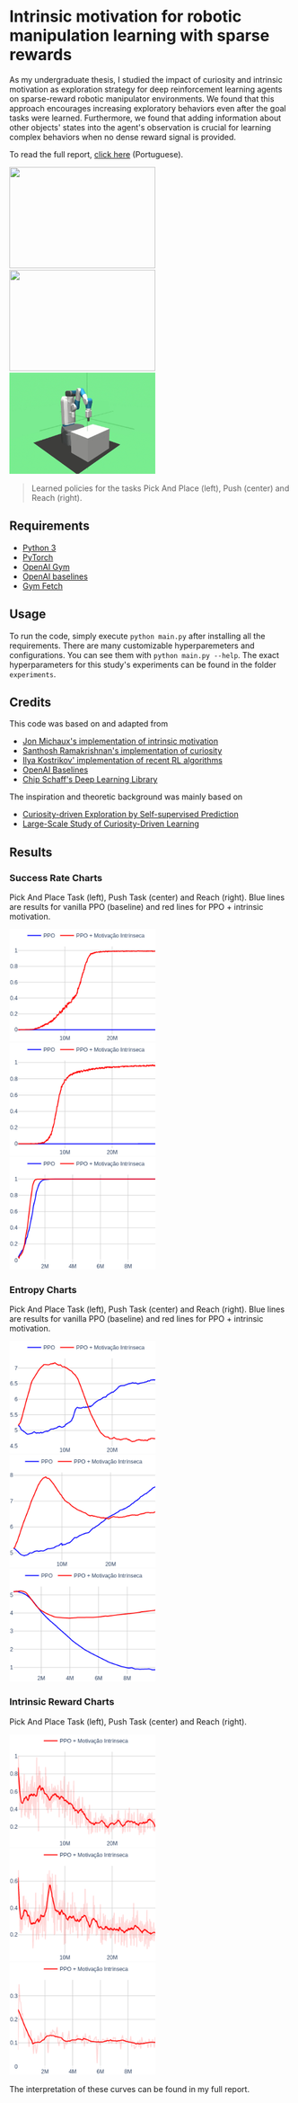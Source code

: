 # Intrinsic motivation for robotic manipulation learning with sparse rewards

As my undergraduate thesis, I studied the impact of curiosity and intrinsic motivation as exploration strategy for deep reinforcement learning agents on sparse-reward robotic manipulator environments. We found that this approach encourages increasing exploratory behaviors even after the goal tasks were learned. Furthermore, we found that adding information about other objects' states into the agent's observation is crucial for learning complex behaviors when no dense reward signal is provided. 

To read the full report, [click here](https://github.com/bryanlincoln/undergraduate-thesis/blob/master/Text%20-%20Intrinsic%20motivation%20for%20robotic%20manipulation%20learning%20with%20sparse%20rewards.pdf) (Portuguese).

<img src="https://github.com/bryanlincoln/undergraduate-thesis/blob/master/fig/preview/pick.gif" width="260" height="180"> <img src="https://github.com/bryanlincoln/undergraduate-thesis/blob/master/fig/preview/push.gif" width="260" height="180"> <img src="https://github.com/bryanlincoln/undergraduate-thesis/blob/master/fig/preview/reach.gif" width="260" height="180">

> Learned policies for the tasks Pick And Place (left), Push (center) and Reach (right).

## Requirements

-   [Python 3](https://docs.python.org/)
-   [PyTorch](http://pytorch.org/)
-   [OpenAI Gym](https://github.com/openai/gym)
-   [OpenAI baselines](https://github.com/openai/baselines)
-   [Gym Fetch](https://github.com/jmichaux/gym-fetch)

## Usage

To run the code, simply execute `python main.py` after installing all the requirements. There are many customizable hyperparemeters and configurations. You can see them with `python main.py --help`. The exact hyperparameters for this study's experiments can be found in the folder `experiments`.

## Credits

This code was based on and adapted from

-   [Jon Michaux's implementation of intrinsic motivation](https://github.com/jmichaux/intrinsic-motivation)
-   [Santhosh Ramakrishnan's implementation of curiosity](https://github.com/srama2512/curiosity-driven-exploration)
-   [Ilya Kostrikov' implementation of recent RL algorithms](https://github.com/ikostrikov/pytorch-a2c-ppo-acktr-gail)
-   [OpenAI Baselines](https://github.com/openai/baselines)
-   [Chip Schaff's Deep Learning Library](https://github.com/cbschaff/pytorch-dl)

The inspiration and theoretic background was mainly based on

- [Curiosity-driven Exploration by Self-supervised Prediction](https://pathak22.github.io/noreward-rl/)
- [Large-Scale Study of Curiosity-Driven Learning](https://pathak22.github.io/large-scale-curiosity/)

## Results

### Success Rate Charts

Pick And Place Task (left), Push Task (center) and Reach (right). Blue lines are results for vanilla PPO (baseline) and red lines for PPO + intrinsic motivation.

<img src="https://github.com/bryanlincoln/undergraduate-thesis/blob/master/fig/preview/pick.png" width="260" height="200"> <img src="https://github.com/bryanlincoln/undergraduate-thesis/blob/master/fig/preview/push.png" width="260" height="200"> <img src="https://github.com/bryanlincoln/undergraduate-thesis/blob/master/fig/preview/reach.png" width="260" height="200">

### Entropy Charts

Pick And Place Task (left), Push Task (center) and Reach (right). Blue lines are results for vanilla PPO (baseline) and red lines for PPO + intrinsic motivation.

<img src="https://github.com/bryanlincoln/undergraduate-thesis/blob/master/fig/preview/pick_ent.png" width="260" height="200"> <img src="https://github.com/bryanlincoln/undergraduate-thesis/blob/master/fig/preview/push_ent.png" width="260" height="200"> <img src="https://github.com/bryanlincoln/undergraduate-thesis/blob/master/fig/preview/reach_ent.png" width="260" height="200">

### Intrinsic Reward Charts

Pick And Place Task (left), Push Task (center) and Reach (right).

<img src="https://github.com/bryanlincoln/undergraduate-thesis/blob/master/fig/preview/pick_int.png" width="260" height="200"> <img src="https://github.com/bryanlincoln/undergraduate-thesis/blob/master/fig/preview/push_int.png" width="260" height="200"> <img src="https://github.com/bryanlincoln/undergraduate-thesis/blob/master/fig/preview/reach_int.png" width="260" height="200">

The interpretation of these curves can be found in my full report.
